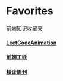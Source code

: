 # Favorites
前端知识收藏夹
#### [LeetCodeAnimation](https://github.com/MisterBooo/LeetCodeAnimation)
#### [前端工匠](https://github.com/ljianshu/Blog)
#### [精读周刊](https://github.com/dt-fe/weekly)
